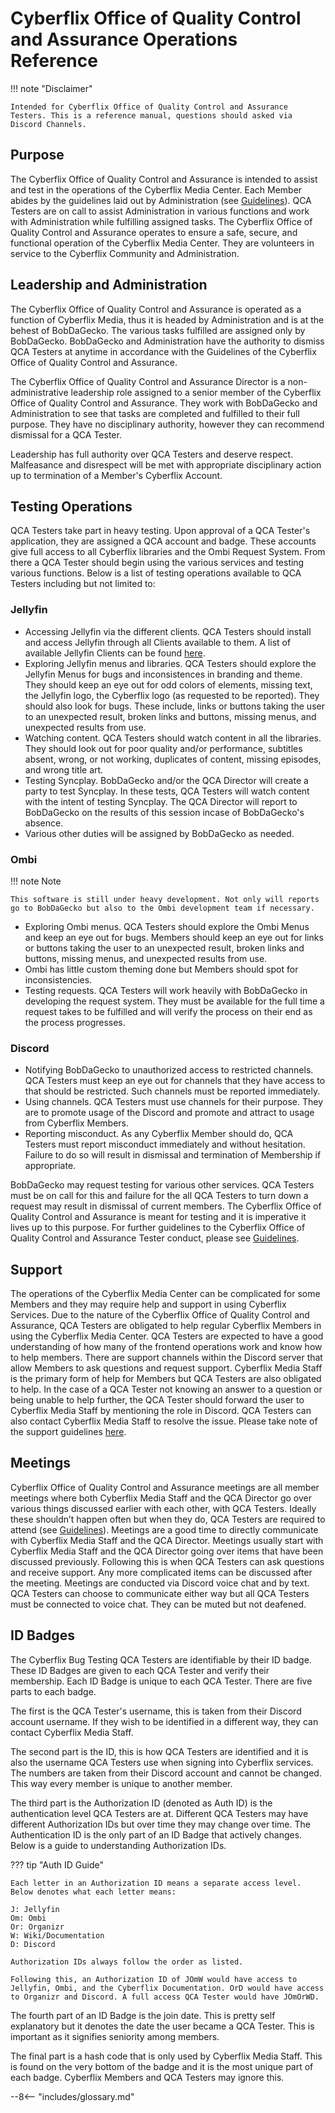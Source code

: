 # Cyberflix Office of Quality Control and Assurance Operations Reference
!!! note "Disclaimer"

    Intended for Cyberflix Office of Quality Control and Assurance Testers. This is a reference manual, questions should asked via Discord Channels.

## Purpose
The Cyberflix Office of Quality Control and Assurance is intended to assist and test in the operations of the Cyberflix Media Center. Each Member abides by the guidelines laid out by Administration (see [Guidelines](https://docs.cyberflix.io/qca/guidelines)). QCA Testers are on call to assist Administration in various functions and work with Administration while fulfilling assigned tasks. The Cyberflix Office of Quality Control and Assurance operates to ensure a safe, secure, and functional operation of the Cyberflix Media Center. They are volunteers in service to the Cyberflix Community and Administration.

## Leadership and Administration
The Cyberflix Office of Quality Control and Assurance is operated as a function of Cyberflix Media, thus it is headed by Administration and is at the behest of BobDaGecko. The various tasks fulfilled are assigned only by BobDaGecko. BobDaGecko and Administration have the authority to dismiss QCA Testers at anytime in accordance with the Guidelines of the Cyberflix Office of Quality Control and Assurance.

The Cyberflix Office of Quality Control and Assurance Director is a non-administrative leadership role assigned to a senior member of the Cyberflix Office of Quality Control and Assurance. They work with BobDaGecko and Administration to see that tasks are completed and fulfilled to their full purpose. They have no disciplinary authority, however they can recommend dismissal for a QCA Tester.

Leadership has full authority over QCA Testers and deserve respect. Malfeasance and disrespect will be met with appropriate disciplinary action up to termination of a Member's Cyberflix Account.

## Testing Operations
QCA Testers take part in heavy testing. Upon approval of a QCA Tester's application, they are assigned a QCA account and badge. These accounts give full access to all Cyberflix libraries and the Ombi Request System. From there a QCA Tester should begin using the various services and testing various functions. Below is a list of testing operations available to QCA Testers including but not limited to:

### Jellyfin
 - Accessing Jellyfin via the different clients. QCA Testers should install and access Jellyfin through all Clients available to them. A list of available Jellyfin Clients can be found [here](https://jellyfin.org/clients/).
 - Exploring Jellyfin menus and libraries. QCA Testers should explore the Jellyfin Menus for bugs and inconsistences in branding and theme. They should keep an eye out for odd colors of elements, missing text, the Jellyfin logo, the Cyberflix logo (as requested to be reported). They should also look for bugs. These include, links or buttons taking the user to an unexpected result, broken links and buttons, missing menus, and unexpected results from use.
 - Watching content. QCA Testers should watch content in all the libraries. They should look out for poor quality and/or performance, subtitles absent, wrong, or not working, duplicates of content, missing episodes, and wrong title art.
 - Testing Syncplay. BobDaGecko and/or the QCA Director will create a party to test Syncplay. In these tests, QCA Testers will watch content with the intent of testing Syncplay. The QCA Director will report to BobDaGecko on the results of this session incase of BobDaGecko's absence.
 - Various other duties will be assigned by BobDaGecko as needed.

### Ombi

!!! note Note

    This software is still under heavy development. Not only will reports go to BobDaGecko but also to the Ombi development team if necessary. 

 - Exploring Ombi menus. QCA Testers should explore the Ombi Menus and keep an eye out for bugs. Members should keep an eye out for links or buttons taking the user to an unexpected result, broken links and buttons, missing menus, and unexpected results from use.
 - Ombi has little custom theming done but Members should spot for inconsistencies.
 - Testing requests. QCA Testers will work heavily with BobDaGecko in developing the request system. They must be available for the full time a request takes to be fulfilled and will verify the process on their end as the process progresses.

### Discord

 - Notifying BobDaGecko to unauthorized access to restricted channels. QCA Testers must keep an eye out for channels that they have access to that should be restricted. Such channels must be reported immediately.
 - Using channels. QCA Testers must use channels for their purpose. They are to promote usage of the Discord and promote and attract to usage from Cyberflix Members.
 - Reporting misconduct. As any Cyberflix Member should do, QCA Testers must report misconduct immediately and without hesitation. Failure to do so will result in dismissal and termination of Membership if appropriate.

BobDaGecko may request testing for various other services. QCA Testers must be on call for this and failure for the all QCA Testers to turn down a request may result in dismissal of current members. The Cyberflix Office of Quality Control and Assurance is meant for testing and it is imperative it lives up to this purpose. For further guidelines to the Cyberflix Office of Quality Control and Assurance Tester conduct, please see [Guidelines](https://docs.cyberflix.io/qca/guidelines).

## Support
The operations of the Cyberflix Media Center can be complicated for some Members and they may require help and support in using Cyberflix Services. Due to the nature of the Cyberflix Office of Quality Control and Assurance, QCA Testers are obligated to help regular Cyberflix Members in using the Cyberflix Media Center. QCA Testers are expected to have a good understanding of how many of the frontend operations work and know how to help members. There are support channels within the Discord server that allow Members to ask questions and request support. Cyberflix Media Staff is the primary form of help for Members but QCA Testers are also obligated to help. In the case of a QCA Tester not knowing an answer to a question or being unable to help further, the QCA Tester should forward the user to Cyberflix Media Staff by mentioning the role in Discord. QCA Testers can also contact Cyberflix Media Staff to resolve the issue. Please take note of the support guidelines [here](https://docs.cyberflix.io/qca/guidelines/).

## Meetings
Cyberflix Office of Quality Control and Assurance meetings are all member meetings where both Cyberflix Media Staff and the QCA Director go over various things discussed earlier with each other, with QCA Testers. Ideally these shouldn’t happen often but when they do, QCA Testers are required to attend (see [Guidelines](https://docs.cyberflix.io/qca/guidelines/#meetings)). Meetings are a good time to directly communicate with Cyberflix Media Staff and the QCA Director. Meetings usually start with Cyberflix Media Staff and the QCA Director going over items that have been discussed previously. Following this is when QCA Testers can ask questions and receive support. Any more complicated items can be discussed after the meeting. Meetings are conducted via Discord voice chat and by text. QCA Testers can choose to communicate either way but all QCA Testers must be connected to voice chat. They can be muted but not deafened.

## ID Badges
The Cyberflix Bug Testing QCA Testers are identifiable by their ID badge. These ID Badges are given to each QCA Tester and verify their membership. Each ID Badge is unique to each QCA Tester. There are five parts to each badge. 

The first is the QCA Tester's username, this is taken from their Discord account username. If they wish to be identified in a different way, they can contact Cyberflix Media Staff.

The second part is the ID, this is how QCA Testers are identified and it is also the username QCA Testers use when signing into Cyberflix services. The numbers are taken from their Discord account and cannot be changed. This way every member is unique to another member.

The third part is the Authorization ID (denoted as Auth ID) is the authentication level QCA Testers are at. Different QCA Testers may have different Authorization IDs but over time they may change over time. The Authentication ID is the only part of an ID Badge that actively changes. Below is a guide to understanding Authorization IDs.

??? tip "Auth ID Guide"

    Each letter in an Authorization ID means a separate access level. Below denotes what each letter means: 

    J: Jellyfin  
    Om: Ombi  
    Or: Organizr  
    W: Wiki/Documentation  
    D: Discord  

    Authorization IDs always follow the order as listed.

    Following this, an Authorization ID of JOmW would have access to Jellyfin, Ombi, and the Cyberflix Documentation. OrD would have access to Organizr and Discord. A full access QCA Tester would have JOmOrWD.

The fourth part of an ID Badge is the join date. This is pretty self explanatory but it denotes the date the user became a QCA Tester. This is important as it signifies seniority among members.

The final part is a hash code that is only used by Cyberflix Media Staff. This is found on the very bottom of the badge and it is the most unique part of each badge. Cyberflix Members and QCA Testers may ignore this.

--8<-- "includes/glossary.md"
